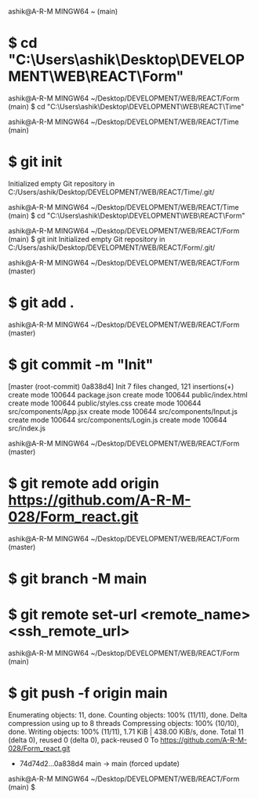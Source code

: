 
ashik@A-R-M MINGW64 ~ (main)
# $ cd "C:\Users\ashik\Desktop\DEVELOPMENT\WEB\REACT\Form"

ashik@A-R-M MINGW64 ~/Desktop/DEVELOPMENT/WEB/REACT/Form (main)
$ cd "C:\Users\ashik\Desktop\DEVELOPMENT\WEB\REACT\Time"

ashik@A-R-M MINGW64 ~/Desktop/DEVELOPMENT/WEB/REACT/Time (main)
# $ git init
Initialized empty Git repository in C:/Users/ashik/Desktop/DEVELOPMENT/WEB/REACT/Time/.git/


ashik@A-R-M MINGW64 ~/Desktop/DEVELOPMENT/WEB/REACT/Time (main)
$ cd "C:\Users\ashik\Desktop\DEVELOPMENT\WEB\REACT\Form"

ashik@A-R-M MINGW64 ~/Desktop/DEVELOPMENT/WEB/REACT/Form (main)
$ git init
Initialized empty Git repository in C:/Users/ashik/Desktop/DEVELOPMENT/WEB/REACT/Form/.git/

ashik@A-R-M MINGW64 ~/Desktop/DEVELOPMENT/WEB/REACT/Form (master)
# $ git add .

ashik@A-R-M MINGW64 ~/Desktop/DEVELOPMENT/WEB/REACT/Form (master)
# $ git commit -m "Init"
[master (root-commit) 0a838d4] Init
 7 files changed, 121 insertions(+)
 create mode 100644 package.json
 create mode 100644 public/index.html
 create mode 100644 public/styles.css
 create mode 100644 src/components/App.jsx
 create mode 100644 src/components/Input.js
 create mode 100644 src/components/Login.js
 create mode 100644 src/index.js

ashik@A-R-M MINGW64 ~/Desktop/DEVELOPMENT/WEB/REACT/Form (master)
# $ git remote add origin https://github.com/A-R-M-028/Form_react.git

ashik@A-R-M MINGW64 ~/Desktop/DEVELOPMENT/WEB/REACT/Form (master)
# $ git branch -M main

# $ git remote set-url <remote_name> <ssh_remote_url>

ashik@A-R-M MINGW64 ~/Desktop/DEVELOPMENT/WEB/REACT/Form (main)
# $ git push -f origin main
Enumerating objects: 11, done.
Counting objects: 100% (11/11), done.
Delta compression using up to 8 threads
Compressing objects: 100% (10/10), done.
Writing objects: 100% (11/11), 1.71 KiB | 438.00 KiB/s, done.
Total 11 (delta 0), reused 0 (delta 0), pack-reused 0
To https://github.com/A-R-M-028/Form_react.git
 + 74d74d2...0a838d4 main -> main (forced update)

ashik@A-R-M MINGW64 ~/Desktop/DEVELOPMENT/WEB/REACT/Form (main)
$
